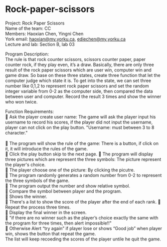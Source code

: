 # Rock-paper-scissors
Project: Rock Paper Scissors<BR/>
Name of the team: CC<BR/>
Members: Haoxian Chen, Yingni Chen<BR/>
York email: haoxian@my.yorku.ca, ediechen@my.yorku.ca<BR/>
Lecture and lab: Section B, lab 03<BR/>

Program Description:<BR/>
The rule is that rock counter scissors, scissors counter paper, paper counter rock, if they play even, it’s a draw. Basically, there are only three result of the rock paper scissors which are user win, computer win and game draw. So base on these three states, create three function that let the computer judge which state it is. To get into the state, we can set three number like 0,1,2 to represent rock paper scissors and set the random integer variable from 0-2 as the computer side, then compared the data between user and computer. Record the result 3 times and show the winner who won twice.

Function Requirements:<BR/>
 Ask the player create user name: The game will ask the player input his username to record his scores, if the player did not input the username, player can not click on the play button. "Username: must between 3 to 8 character."<BR/>  
	The program will show the rule of the game: There is a button, if click on it, it will introduce the rules of the game. <BR/>
   Click the play button skip to the next page.
	The program will display three pictures which are represent the three symbols: The picture represent the player's choice. <BR/>
	The player choose one of the picture: By clicking the picutre.<BR/>
	The program randomly generates a random number from 0-2 to represent the three symbols of the game.<BR/>
	The program output the number and show relative symbol.<BR/>
	Compare the symbol between player and the program.<BR/>
	Shows the winner.<BR/>
   There's a list to show the score of the player after the end of each rank.
	Repeat the process three times.<BR/>
	Display the final winner in the screen.<BR/>
   "if there are no winner such as the player’s choice exactly the same with the program for three times, then alert impossible!!" <BR/>
	Otherwise Alert “try again” if player lose or shows “Good job” when player win, shows the button that repeat the game. <BR/>
The list will keep recoeding the scores of the player untile he quit the game.
